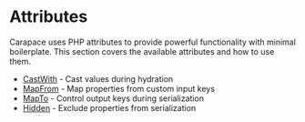 # Attributes

Carapace uses PHP attributes to provide powerful functionality with minimal boilerplate. This section covers the available attributes and how to use them.

- [CastWith](./cast-with.md) - Cast values during hydration
- [MapFrom](./map-from.md) - Map properties from custom input keys
- [MapTo](./map-to.md) - Control output keys during serialization
- [Hidden](./hidden.md) - Exclude properties from serialization
